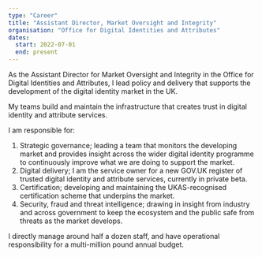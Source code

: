 ```yaml
---
type: "Career"
title: "Assistant Director, Market Oversight and Integrity"
organisation: "Office for Digital Identities and Attributes"
dates:
  start: 2022-07-01
  end: present
---
```


As the Assistant Director for Market Oversight and Integrity in the Office for Digital Identities and Attributes, I lead policy and delivery that supports the development of the digital identity market in the UK. 

My teams build and maintain the infrastructure that creates trust in digital identity and attribute services.

I am responsible for:

1. Strategic governance; leading a team that monitors the developing market and provides insight across the wider digital identity programme to continuously improve what we are doing to support the market.
2. Digital delivery; I am the service owner for a new GOV.UK register of trusted digital identity and attribute services, currently in private beta.
3. Certification; developing and maintaining the UKAS-recognised certification scheme that underpins the market. 
4. Security, fraud and threat intelligence; drawing in insight from industry and across government to keep the ecosystem and the public safe from threats as the market develops.

I directly manage around half a dozen staff, and have operational responsibility for a multi-million pound annual budget.